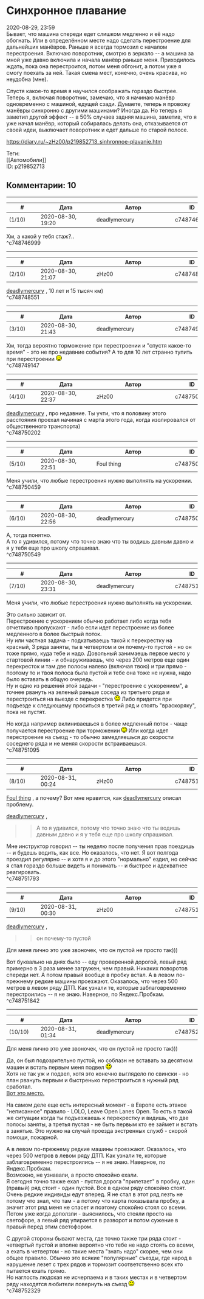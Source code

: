 Синхронное плавание
===================

  
2020-08-29, 23:59  
 Бывает, что машина спереди едет слишком медленно и её надо обогнать. Или в определённом месте надо сделать перестроение для дальнейших манёвров. Раньше я всегда тормозил с началом перестроения. Включаю поворотник, смотрю в зеркало -- а машина за мной уже давно включила и начала манёвр раньше меня. Приходилось ждать, пока она перестроится, потом меня обгонит, а потом уже я смогу поехать за ней. Такая смена мест, конечно, очень красива, но неудобна (мне).   
   
 Спустя какое-то время я научился соображать гораздо быстрее. Теперь я, включая поворотник, замечаю, что я начинаю манёвр одновременно с машиной, едущей сзади. Думаете, теперь я провожу манёвры синхронно с другими машинами? Иногда да. Но теперь я заметил другой эффект -- в 50% случаев задняя машина, заметив, что я уже начал манёвр, который собиралась делать она, отказывается от своей идеи, выключает поворотник и едет дальше по старой полосе.   
  
<https://diary.ru/~zHz00/p219852713_sinhronnoe-plavanie.htm>  
  
Теги:  
[[Автомобили]]  
ID: p219852713  


Комментарии: 10
---------------

  


---



|         #         |              Дата              |                     Автор                     |           ID           |
| --- | --- | --- | --- |
| (1/10) | 2020-08-30, 19:20 | deadlymercury | c748746999 |

  
 Хм, а какой у тебя стаж?..   
 ^c748746999

---



|         #         |              Дата              |                     Автор                     |           ID           |
| --- | --- | --- | --- |
| (2/10) | 2020-08-30, 21:07 | zHz00 | c748748551 |

  
  [deadlymercury](http://crazysupp.diary.ru "Записки безумного саппорта")  , 10 лет и 15 тысяч км)   
 ^c748748551

---



|         #         |              Дата              |                     Автор                     |           ID           |
| --- | --- | --- | --- |
| (3/10) | 2020-08-30, 21:43 | deadlymercury | c748749147 |

  
 Хм, тогда вероятно торможение при перестроении и "спустя какое-то время" - это не про недавние события? А то для 10 лет странно тупить при перестроении ![:)](pics/3.gif)   
 ^c748749147

---



|         #         |              Дата              |                     Автор                     |           ID           |
| --- | --- | --- | --- |
| (4/10) | 2020-08-30, 22:37 | zHz00 | c748750202 |

  
  [deadlymercury](http://crazysupp.diary.ru "Записки безумного саппорта")  , про недавние. Ты учти, что я половину этого расстояния проехал начиная с марта этого года, когда изолировался от общественного транспорта)   
 ^c748750202

---



|         #         |              Дата              |                     Автор                     |           ID           |
| --- | --- | --- | --- |
| (5/10) | 2020-08-30, 22:51 | Foul thing | c748750459 |

  
 Меня учили, что любые перестроения нужно выполнять на ускорении.   
 ^c748750459

---



|         #         |              Дата              |                     Автор                     |           ID           |
| --- | --- | --- | --- |
| (6/10) | 2020-08-30, 22:56 | deadlymercury | c748750549 |

  
 А, тогда понятно.   
 А то я удивился, потому что точно знаю что ты водишь давным давно и я у тебя еще про школу спрашивал.   
 ^c748750549

---



|         #         |              Дата              |                     Автор                     |           ID           |
| --- | --- | --- | --- |
| (7/10) | 2020-08-30, 23:31 | deadlymercury | c748751095 |

  
  Меня учили, что любые перестроения нужно выполнять на ускорении.   
    
 Это сильно зависит от.   
 Перестроение с ускорением обычно работает либо когда тебя отчетливо пропускают - либо если идет перестроение из более медленного в более быстрый поток.   
 Ну или частная задача - подкатываешь такой к перекрестку на красный, 3 ряда заняты, ты в четвертом и он почему-то пустой - но он тоже прямо, куда тебе и надо. Довольный занимаешь первое место у стартовой линии - и обнаруживаешь, что через 200 метров еще один перекресток и там две полосы налево (включая твою) и три прямо - поэтому то и твоя полоса была пустой и тебе она тоже не нужна, надо было вставать в общую очередь.   
 Ну и одно из решений этой задачи - "перестроение с ускорением", а точнее рвануть на зеленый раньше соседа из третьего ряда и перестроиться на выезде с перекрестка ![:)](pics/3.gif) Либо придется при подъезде к следующему проситься в третий ряд и стоять "враскоряку", пока не пустят.   
   
 Но когда например вклиниваешься в более медленный поток - чаще получается перестроение при торможении ![:)](pics/3.gif) Или когда идет перестроение на съезд - то обычно замедляешься до скорости соседнего ряда и не меняя скорости встраиваешься.   
 ^c748751095

---



|         #         |              Дата              |                     Автор                     |           ID           |
| --- | --- | --- | --- |
| (8/10) | 2020-08-31, 00:24 | zHz00 | c748751793 |

  
  [Foul thing](http://foulthing.diary.ru "Temporary Internet Flies")  , а почему? Вот мне нравится, как  [deadlymercury](http://crazysupp.diary.ru "Записки безумного саппорта")  описал проблему.   
   
  [deadlymercury](http://crazysupp.diary.ru "Записки безумного саппорта")  ,   
 >>А то я удивился, потому что точно знаю что ты водишь давным давно и я у тебя еще про школу спрашивал.   
   
 Мне инструктор говорил -- ты неделю после получения прав поездишь -- и будешь водить, как все. Но оказалось, что нет. Я вот полгода проездил регулярно -- и хотя я и до этого "нормально" ездил, но сейчас я стал гораздо больше видеть и понимать -- и быстрее и адекватнее реагировать.   
 ^c748751793

---



|         #         |              Дата              |                     Автор                     |           ID           |
| --- | --- | --- | --- |
| (9/10) | 2020-08-31, 00:30 | zHz00 | c748751842 |

  
  [deadlymercury](http://crazysupp.diary.ru "Записки безумного саппорта")  ,   
 >>он почему-то пустой   
   
 Для меня лично это уже звоночек, что он пустой не просто так)))   
   
 Вот буквально на днях было -- еду проверенной дорогой, левый ряд примерно в 3 раза менее загружен, чем правый. Никаких поворотов спереди нет. А потом правый вообще в пробку встал. А в левом по-прежнему редкие машины проезжают. Оказалось, что через 500 метров в левом ряду ДТП. Как узнали те, которые заблаговременно перестроились -- я не знаю. Наверное, по Яндекс.Пробкам.   
 ^c748751842

---



|         #         |              Дата              |                     Автор                     |           ID           |
| --- | --- | --- | --- |
| (10/10) | 2020-08-31, 01:34 | deadlymercury | c748752329 |

  
  Для меня лично это уже звоночек, что он пустой не просто так)))   
    
 Да, он был подозрительно пустой, но соблазн не вставать за десятком машин и встать первым меня подвел ![:)](pics/3.gif)   
 Хотя не так уж и подвел, хотя это конечно выглядело по свински - но план рвануть первым и быстренько перестроиться в нужный ряд сработал.   
  [Вот это место.](https://yandex.ru/maps/213/moscow/?l=stv%2Csta&ll=37.656045%2C55.636698&panorama%5Bdirection%5D=336.159143%2C-1.171751&panorama%5Bfull%5D=true&panorama%5Bpoint%5D=37.655950%2C55.636741&panorama%5Bspan%5D=120.000000%2C60.132113&z=21)    
   
 На самом деле еще есть интересный момент - в Европе есть этакое "неписанное" правило - LOLO, Leave Open Lanes Open. То есть в такой же ситуации когда ты подъезжаешь к перекрестку и видишь, что две полосы заняты, а третья пустая - не быть первым кто ее займет и встать в занятые. Это нужно на случай проезда экстренных служб - скорой помощи, пожарной.   
   
  А в левом по-прежнему редкие машины проезжают. Оказалось, что через 500 метров в левом ряду ДТП. Как узнали те, которые заблаговременно перестроились -- я не знаю. Наверное, по Яндекс.Пробкам.    
 Возможно, не узнавали, а просто спокойно ехали.   
 Я сегодня точно также ехал - пустая дорога "прилетает" в пробку, один (правый) ряд стоит - один пустой. Все в одном ряду спокойно стоят. Очень редкие индивиды едут вперед. Я не стал в этот ряд лезть не потому что знал, что там - а потому что карта показывала пробку, а значит этот ряд меня не спасет и поэтому спокойно стоял со всеми.   
 Потом уже когда доползли - выяснилось, что стояли просто на светофоре, а левый ряд упирается в разворот и потом сужение в правый перед этим светофором.   
   
 С другой стороны бывают места, где точно также три ряда стоит - четвертый пустой и вполне вероятно что тебе не надо стоять со всеми, а ехать в четвертом - но такие места "знать надо" скорее, чем они общее правило. Обычно это всякие "популярные" съезды, где народ в нарушение лезет с трех рядов и тормозит соответственно всех кто пытается ехать прямо.   
 Но наглость людская не исчерпаема и в таких местах и в четвертом ряду находятся любители повернуть на съезд ![:)](pics/3.gif)   
 ^c748752329